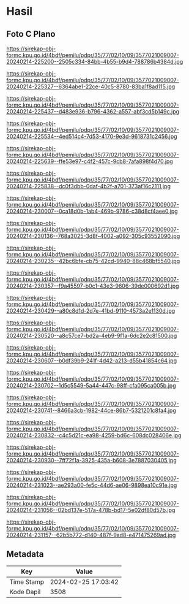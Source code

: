 # Hasil

## Foto C Plano

https://sirekap-obj-formc.kpu.go.id/4bdf/pemilu/pdpr/35/77/02/10/09/3577021009007-20240214-225200--2505c334-84bb-4b55-b9d4-788786b4384d.jpg

https://sirekap-obj-formc.kpu.go.id/4bdf/pemilu/pdpr/35/77/02/10/09/3577021009007-20240214-225327--6364abe1-22ce-40c5-8780-83ba1f8ad115.jpg

https://sirekap-obj-formc.kpu.go.id/4bdf/pemilu/pdpr/35/77/02/10/09/3577021009007-20240214-225437--d483e936-b796-4362-a557-abf3cd5b149c.jpg

https://sirekap-obj-formc.kpu.go.id/4bdf/pemilu/pdpr/35/77/02/10/09/3577021009007-20240214-225534--4ed514c4-7d53-4170-9e3d-9618731c2456.jpg

https://sirekap-obj-formc.kpu.go.id/4bdf/pemilu/pdpr/35/77/02/10/09/3577021009007-20240214-225639--ffe53e97-c4f2-457c-9cb8-7afa898f4d70.jpg

https://sirekap-obj-formc.kpu.go.id/4bdf/pemilu/pdpr/35/77/02/10/09/3577021009007-20240214-225838--dc0f3dbb-0daf-4b2f-a701-373af16c2111.jpg

https://sirekap-obj-formc.kpu.go.id/4bdf/pemilu/pdpr/35/77/02/10/09/3577021009007-20240214-230007--0ca18d0b-1ab4-469b-9786-c38d8cf4aee0.jpg

https://sirekap-obj-formc.kpu.go.id/4bdf/pemilu/pdpr/35/77/02/10/09/3577021009007-20240214-230136--768a3025-3d8f-4002-a092-305c93552090.jpg

https://sirekap-obj-formc.kpu.go.id/4bdf/pemilu/pdpr/35/77/02/10/09/3577021009007-20240214-230235--42bc6bfe-cb75-42cd-9940-88c468bf5540.jpg

https://sirekap-obj-formc.kpu.go.id/4bdf/pemilu/pdpr/35/77/02/10/09/3577021009007-20240214-230357--f9a45597-b0c1-43e3-9606-39de000692d1.jpg

https://sirekap-obj-formc.kpu.go.id/4bdf/pemilu/pdpr/35/77/02/10/09/3577021009007-20240214-230429--a80c8d1d-2d7e-41bd-9110-4573a2e1130d.jpg

https://sirekap-obj-formc.kpu.go.id/4bdf/pemilu/pdpr/35/77/02/10/09/3577021009007-20240214-230520--a8c57ce7-bd2a-4eb9-9f1a-6dc2e2c81500.jpg

https://sirekap-obj-formc.kpu.go.id/4bdf/pemilu/pdpr/35/77/02/10/09/3577021009007-20240214-230607--b0df39b9-241f-4d42-a213-d55b41854c64.jpg

https://sirekap-obj-formc.kpu.go.id/4bdf/pemilu/pdpr/35/77/02/10/09/3577021009007-20240214-230702--1d5c5549-5a44-447c-98ff-cfa095ca005b.jpg

https://sirekap-obj-formc.kpu.go.id/4bdf/pemilu/pdpr/35/77/02/10/09/3577021009007-20240214-230741--8466a3cb-1982-44ce-86b7-5321201c8fa4.jpg

https://sirekap-obj-formc.kpu.go.id/4bdf/pemilu/pdpr/35/77/02/10/09/3577021009007-20240214-230832--c4c5d21c-ea98-4259-bd6c-608dc028406e.jpg

https://sirekap-obj-formc.kpu.go.id/4bdf/pemilu/pdpr/35/77/02/10/09/3577021009007-20240214-230930--7ff72f1a-3925-435a-b608-3e7887030405.jpg

https://sirekap-obj-formc.kpu.go.id/4bdf/pemilu/pdpr/35/77/02/10/09/3577021009007-20240214-231023--ae293a00-fe5c-44d6-ae06-9898ea10c91e.jpg

https://sirekap-obj-formc.kpu.go.id/4bdf/pemilu/pdpr/35/77/02/10/09/3577021009007-20240214-231056--02bd137e-517a-478b-bd17-5e02df80d57b.jpg

https://sirekap-obj-formc.kpu.go.id/4bdf/pemilu/pdpr/35/77/02/10/09/3577021009007-20240214-231157--62b5b772-d140-487f-9ad8-e471475269ad.jpg


## Metadata

| Key        | Value               |
| ---------- | ------------------- |
| Time Stamp | 2024-02-25 17:03:42 |
| Kode Dapil | 3508                |



